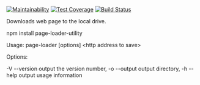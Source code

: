 [![Maintainability](https://api.codeclimate.com/v1/badges/f900e9c918d6442bdd0f/maintainability)](https://codeclimate.com/github/maximjs/project-lvl3-s162/maintainability)
[![Test Coverage](https://api.codeclimate.com/v1/badges/f900e9c918d6442bdd0f/test_coverage)](https://codeclimate.com/github/maximjs/project-lvl3-s162/test_coverage)
[![Build Status](https://travis-ci.org/maximjs/project-lvl3-s162.svg?branch=master)](https://travis-ci.org/maximjs/project-lvl3-s162)

Downloads web page to the local drive.

npm install page-loader-utility

Usage: page-loader [options] \<http address to save\>

Options:

  -V --version       output the version number,
  -o --output        output directory,
  -h --help          output usage information
